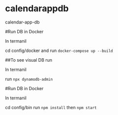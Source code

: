 # calendarappdb
calendar-app-db


#Run DB in Docker

In termanil

cd config/docker and run `docker-compose up --build`

##To see visual DB run 

In termanil

run `npx dynamodb-admin`

#Run DB in Docker

In termanil

cd config/bin run `npm install` then `npm start`

